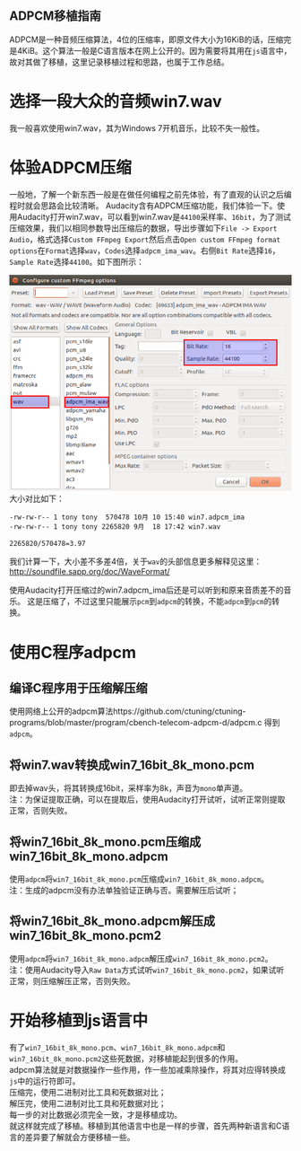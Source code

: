 
ADPCM移植指南
---

ADPCM是一种音频压缩算法，4位的压缩率，即原文件大小为16KiB的话，压缩完是4KiB。这个算法一般是C语言版本在网上公开的。因为需要将其用在`js`语言中，故对其做了移植，这里记录移植过程和思路，也属于工作总结。

# 选择一段大众的音频win7.wav
我一般喜欢使用win7.wav，其为Windows 7开机音乐，比较不失一般性。

# 体验ADPCM压缩
一般地，了解一个新东西一般是在做任何编程之前先体验，有了直观的认识之后编程时就会思路会比较清晰。
Audacity含有ADPCM压缩功能，我们体验一下。使用Audacity打开win7.wav，可以看到win7.wav是`44100`采样率、`16bit`，为了测试压缩效果，我们以相同参数导出压缩后的数据，导出步骤如下`File -> Export Audio`，格式选择`Custom FFmpeg Export`然后点击`Open custom FFmpeg format options`在`Format`选择`wav`，`Codes`选择`adpcm_ima_wav`。右侧`Bit Rate`选择`16`，`Sample Rate`选择`44100`。如下图所示：

![image](https://raw.githubusercontent.com/kangear/adpcm/master/Configure_custom_FFmpeg_options.png)
大小对比如下：
```
-rw-rw-r-- 1 tony tony  570478 10月 10 15:40 win7.adpcm_ima
-rw-rw-r-- 1 tony tony 2265820 9月  18 17:42 win7.wav
```
```
2265820/570478=3.97
```
我们计算一下，大小差不多差4倍，关于`wav`的头部信息更多解释见这里：http://soundfile.sapp.org/doc/WaveFormat/

使用Audacity打开压缩过的win7.adpcm_ima后还是可以听到和原来音质差不的音乐。
这是压缩了，不过这里只能展示`pcm`到`adpcm`的转换，不能`adpcm`到`pcm`的转换。

# 使用C程序adpcm

## 编译C程序用于压缩解压缩
使用网络上公开的adpcm算法https://github.com/ctuning/ctuning-programs/blob/master/program/cbench-telecom-adpcm-d/adpcm.c
得到`adpcm`。

## 将win7.wav转换成win7_16bit_8k_mono.pcm
即去掉wav头，将其转换成16bit，采样率为8k，声音为`mono`单声道。  
注：为保证提取正确，可以在提取后，使用Audacity打开试听，试听正常则提取正常，否则失败。

## 将win7_16bit_8k_mono.pcm压缩成win7_16bit_8k_mono.adpcm
使用`adpcm`将`win7_16bit_8k_mono.pcm`压缩成`win7_16bit_8k_mono.adpcm`。  
注：生成的adpcm没有办法单独验证正确与否。需要解压后试听；

## 将win7_16bit_8k_mono.adpcm解压成win7_16bit_8k_mono.pcm2
使用`adpcm`将`win7_16bit_8k_mono.adpcm`解压成`win7_16bit_8k_mono.pcm2`。  
注：使用Audacity导入`Raw Data`方式试听`win7_16bit_8k_mono.pcm2`，如果试听正常，则压缩解压正常，否则失败。

# 开始移植到js语言中
有了`win7_16bit_8k_mono.pcm`、`win7_16bit_8k_mono.adpcm`和`win7_16bit_8k_mono.pcm2`这些死数据，对移植能起到很多的作用。  
adpcm算法就是对数据操作一些作用，作一些加减乘除操作，将其对应得转换成`js`中的运行符即可。  
压缩完，使用二进制对比工具和死数据对比；  
解压完，使用二进制对比工具和死数据对比；  
每一步的对比数据必须完全一致，才是移植成功。  
就这样就完成了移植。移植到其他语言中也是一样的步骤，首先两种新语言和C语言的差异要了解就会方便移植一些。  





